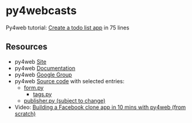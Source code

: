# py4webcasts

Py4web tutorial: [Create a todo list app](py4web-tutorial-todo.md) in 75 lines

## Resources
* py4web [Site](https://py4web.com/)
* py4web [Documentation](https://py4web.com/_documentation/static/index.html)
* py4web [Google Group](https://groups.google.com/forum/#!forum/py4web)
* py4web [Source code](https://github.com/web2py/py4web) with selected entries:
  - [form.py](https://github.com/web2py/py4web/blob/master/py4web/utils/form.py)
	- [tags.py](https://github.com/web2py/py4web/blob/master/py4web/utils/tags.py)
  - [publisher.py (subject to change)](https://github.com/web2py/py4web/blob/master/py4web/utils/publisher.py)
* Video: [Building a Facebook clone app in 10 mins with py4web (from scratch)](https://www.youtube.com/watch?v=hcYUgNWvPtw)



